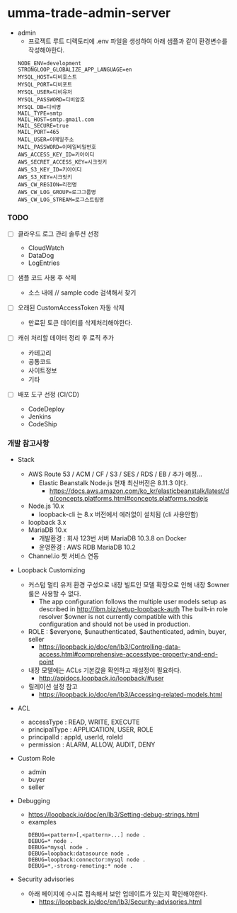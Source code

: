 # umma-trade-admin-server

* admin
  - 프로젝트 루트 디렉토리에 .env 파일을 생성하여 아래 샘플과 같이 환경변수를 작성해야한다.
  ```
  NODE_ENV=development
  STRONGLOOP_GLOBALIZE_APP_LANGUAGE=en
  MYSQL_HOST=디비호스트
  MYSQL_PORT=디비포트
  MYSQL_USER=디비유저
  MYSQL_PASSWORD=디비암호
  MYSQL_DB=디비명
  MAIL_TYPE=smtp
  MAIL_HOST=smtp.gmail.com
  MAIL_SECURE=true
  MAIL_PORT=465
  MAIL_USER=이메일주소
  MAIL_PASSWORD=이메일비밀번호
  AWS_ACCESS_KEY_ID=키아이디
  AWS_SECRET_ACCESS_KEY=시크릿키
  AWS_S3_KEY_ID=키아이디
  AWS_S3_KEY=시크릿키
  AWS_CW_REGION=리전명
  AWS_CW_LOG_GROUP=로그그룹명
  AWS_CW_LOG_STREAM=로그스트림명
  ```

### TODO

* [ ] 클라우드 로그 관리 솔루션 선정
  - CloudWatch
  - DataDog
  - LogEntries

* [ ] 샘플 코드 사용 후 삭제
  - 소스 내에 // sample code 검색해서 찾기

* [ ] 오래된 CustomAccessToken 자동 삭제
  - 만료된 토큰 데이터를 삭제처리해야한다.

* [ ] 캐쉬 처리할 데이터 정리 후 로직 추가
  - 카테고리
  - 공통코드
  - 사이트정보
  - 기타

* [ ] 배포 도구 선정 (CI/CD)
  - CodeDeploy
  - Jenkins
  - CodeShip

### 개발 참고사항

* Stack
  - AWS Route 53 / ACM / CF / S3 / SES / RDS / EB / 추가 예정...
    + Elastic Beanstalk Node.js 현재 최신버전은 8.11.3 이다.
      + https://docs.aws.amazon.com/ko_kr/elasticbeanstalk/latest/dg/concepts.platforms.html#concepts.platforms.nodejs
  - Node.js 10.x
    + loopback-cli 는 8.x 버전에서 에러없이 설치됨 (cli 사용안함)
  - loopback 3.x
  - MariaDB 10.x
    + 개발환경 : 회사 123번 서버 MariaDB 10.3.8 on Docker
    + 운영환경 : AWS RDB MariaDB 10.2
  - Channel.io 챗 서비스 연동

* Loopback Customizing
  - 커스텀 멀티 유저 환경 구성으로 내장 빌트인 모델 확장으로 인해 내장 $owner 룰은 사용할 수 없다. 
    + The app configuration follows the multiple user models setup as described in http://ibm.biz/setup-loopback-auth The built-in role resolver $owner is not currently compatible with this configuration and should not be used in production.
  - ROLE : $everyone, $unauthenticated, $authenticated, admin, buyer, seller
    + https://loopback.io/doc/en/lb3/Controlling-data-access.html#comprehensive-accesstype-property-and-end-point
  - 내장 모델에는 ACLs 기본값을 확인하고 재설정이 필요하다.
    + http://apidocs.loopback.io/loopback/#user
  - 릴레이션 설정 참고
    + https://loopback.io/doc/en/lb3/Accessing-related-models.html

* ACL
  - accessType : READ, WRITE, EXECUTE
  - principalType : APPLICATION, USER, ROLE
  - principalId : appId, userId, roleId
  - permission : ALARM, ALLOW, AUDIT, DENY

* Custom Role
  - admin
  - buyer
  - seller

* Debugging
  - https://loopback.io/doc/en/lb3/Setting-debug-strings.html
  - examples
    ```
    DEBUG=<pattern>[,<pattern>...] node .
    DEBUG=* node .
    DEBUG=*mysql node .
    DEBUG=loopback:datasource node .
    DEBUG=loopback:connector:mysql node .
    DEBUG=*,-strong-remoting:* node .
    ```

* Security advisories
  - 아래 페이지에 수시로 접속해서 보안 업데이트가 있는지 확인해야한다.
    + https://loopback.io/doc/en/lb3/Security-advisories.html
